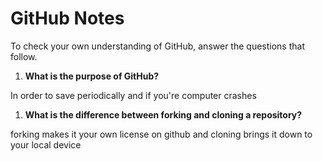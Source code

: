 # GitHub Notes

To check your own understanding of GitHub, answer the questions that follow.

1. **What is the purpose of GitHub?** 

In order to save periodically and if you're computer crashes

1. **What is the difference between forking and cloning a repository?** 

forking makes it your own license on github and cloning brings it down to your local device
